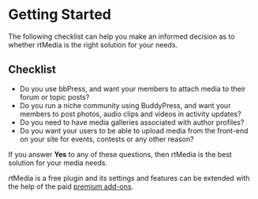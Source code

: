 # Getting Started

The following checklist can help you make an informed decision as to whether rtMedia is the right solution for your needs.

## Checklist

  * Do you use bbPress, and want your members to attach media to their forum or topic posts?
  * Do you run a niche community using BuddyPress, and want your members to post photos, audio clips and videos in activity updates?
  * Do you need to have media galleries associated with author profiles?
  * Do you want your users to be able to upload media from the front-end on your site for events, contests or any other reason?

If you answer **Yes** to any of these questions, then rtMedia is the best solution for your media needs.

rtMedia is a free plugin and its settings and features can be extended with the help of the paid [premium add-ons](https://rtcamp.com/products/category/plugins/).
